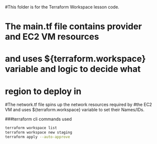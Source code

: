 #This folder is for the Terraform Workspace lesson code.

# The main.tf file contains provider and EC2 VM resources
# and uses ${terraform.workspace} variable and logic to decide what
# region to deploy in

#The network.tf file spins up the network resources required by
#the EC2 VM and uses ${terraform.workspace} variable to set their Names/IDs.

###terraform cli commands used
```bash
terraform workspace list
terraform workspace new staging
terraform apply --auto-approve
```
